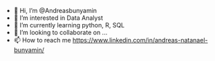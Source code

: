 - 👋 Hi, I’m @Andreasbunyamin
- 👀 I’m interested in Data Analyst
- 🌱 I’m currently learning python, R, SQL
- 💞️ I’m looking to collaborate on ...
- 📫 How to reach me https://www.linkedin.com/in/andreas-natanael-bunyamin/

<!---
Andreasbunyamin/Andreasbunyamin is a ✨ special ✨ repository because its `README.md` (this file) appears on your GitHub profile.
You can click the Preview link to take a look at your changes.
--->
